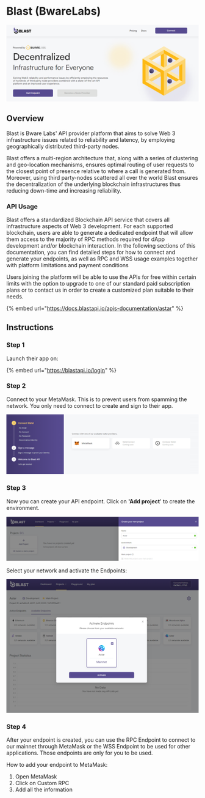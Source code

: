 # Blast (BwareLabs)

![](<../../.gitbook/assets/image (124).png>)

## Overview

Blast is Bware Labs' API provider platform that aims to solve Web 3 infrastructure issues related to reliability and latency, by employing geographically distributed third-party nodes.

Blast offers a multi-region architecture that, along with a series of clustering and geo-location mechanisms, ensures optimal routing of user requests to the closest point of presence relative to where a call is generated from. Moreover, using third party-nodes scattered all over the world Blast ensures the decentralization of the underlying blockchain infrastructures thus reducing down-time and increasing reliability.

### API Usage

Blast offers a standardized Blockchain API service that covers all infrastructure aspects of Web 3 development. For each supported blockchain, users are able to generate a dedicated endpoint that will allow them access to the majority of RPC methods required for dApp development and/or blockchain interaction. In the following sections of this documentation, you can find detailed steps for how to connect and generate your endpoints, as well as RPC and WSS usage examples together with platform limitations and payment conditions

Users joining the platform will be able to use the APIs for free within certain limits with the option to upgrade to one of our standard paid subscription plans or to contact us in order to create a customized plan suitable to their needs.

{% embed url="https://docs.blastapi.io/apis-documentation/astar" %}

## Instructions

### Step 1

Launch their app on:

{% embed url="https://blastapi.io/login" %}

### Step 2

Connect to your MetaMask. This is to prevent users from spamming the network. You only need to connect to create and sign to their app.

![](<../../.gitbook/assets/image (120) (1).png>)

### **Step 3**

Now you can create your API endpoint. Click on **'Add project**' to create the environment.

![](<../../.gitbook/assets/image (107).png>)

Select your network and activate the Endpoints:

![](<../../.gitbook/assets/image (116).png>)

### Step 4

After your endpoint is created, you can use the RPC Endpoint to connect to our mainnet through MetaMask or the WSS Endpoint to be used for other applications. Those endpoints are only for you to be used.

How to add your endpoint to MetaMask:

1. Open MetaMask
2. Click on Custom RPC
3. Add all the information

